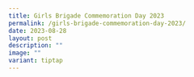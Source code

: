 ```yaml
---
title: Girls Brigade Commemoration Day 2023
permalink: /girls-brigade-commemoration-day-2023/
date: 2023-08-28
layout: post
description: ""
image: ""
variant: tiptap
---
```


